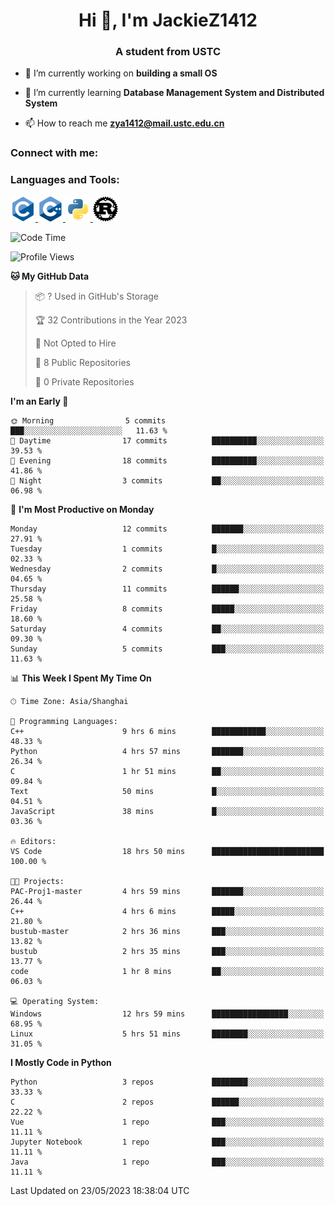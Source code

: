 <h1 align="center">Hi 👋, I'm JackieZ1412</h1>
<h3 align="center">A student from USTC</h3>

- 🔭 I’m currently working on **building a small OS**

- 🌱 I’m currently learning **Database Management System and Distributed System**

- 📫 How to reach me **zya1412@mail.ustc.edu.cn**

<h3 align="left">Connect with me:</h3>
<p align="left">
</p>

<h3 align="left">Languages and Tools:</h3>
<p align="left"> <a href="https://www.cprogramming.com/" target="_blank" rel="noreferrer"> <img src="https://raw.githubusercontent.com/devicons/devicon/master/icons/c/c-original.svg" alt="c" width="40" height="40"/> </a> <a href="https://www.w3schools.com/cpp/" target="_blank" rel="noreferrer"> <img src="https://raw.githubusercontent.com/devicons/devicon/master/icons/cplusplus/cplusplus-original.svg" alt="cplusplus" width="40" height="40"/> </a> <a href="https://www.python.org" target="_blank" rel="noreferrer"> <img src="https://raw.githubusercontent.com/devicons/devicon/master/icons/python/python-original.svg" alt="python" width="40" height="40"/> </a> <a href="https://www.rust-lang.org" target="_blank" rel="noreferrer"> <img src="https://raw.githubusercontent.com/devicons/devicon/master/icons/rust/rust-plain.svg" alt="rust" width="40" height="40"/> </a> </p>



<!--START_SECTION:waka-->
![Code Time](http://img.shields.io/badge/Code%20Time-390%20hrs%2019%20mins-blue)

![Profile Views](http://img.shields.io/badge/Profile%20Views-0-blue)

**🐱 My GitHub Data** 

> 📦 ? Used in GitHub's Storage 
 > 
> 🏆 32 Contributions in the Year 2023
 > 
> 🚫 Not Opted to Hire
 > 
> 📜 8 Public Repositories 
 > 
> 🔑 0 Private Repositories 
 > 
**I'm an Early 🐤** 

```text
🌞 Morning                5 commits           ███░░░░░░░░░░░░░░░░░░░░░░   11.63 % 
🌆 Daytime                17 commits          ██████████░░░░░░░░░░░░░░░   39.53 % 
🌃 Evening                18 commits          ██████████░░░░░░░░░░░░░░░   41.86 % 
🌙 Night                  3 commits           ██░░░░░░░░░░░░░░░░░░░░░░░   06.98 % 
```
📅 **I'm Most Productive on Monday** 

```text
Monday                   12 commits          ███████░░░░░░░░░░░░░░░░░░   27.91 % 
Tuesday                  1 commits           █░░░░░░░░░░░░░░░░░░░░░░░░   02.33 % 
Wednesday                2 commits           █░░░░░░░░░░░░░░░░░░░░░░░░   04.65 % 
Thursday                 11 commits          ██████░░░░░░░░░░░░░░░░░░░   25.58 % 
Friday                   8 commits           █████░░░░░░░░░░░░░░░░░░░░   18.60 % 
Saturday                 4 commits           ██░░░░░░░░░░░░░░░░░░░░░░░   09.30 % 
Sunday                   5 commits           ███░░░░░░░░░░░░░░░░░░░░░░   11.63 % 
```


📊 **This Week I Spent My Time On** 

```text
🕑︎ Time Zone: Asia/Shanghai

💬 Programming Languages: 
C++                      9 hrs 6 mins        ████████████░░░░░░░░░░░░░   48.33 % 
Python                   4 hrs 57 mins       ███████░░░░░░░░░░░░░░░░░░   26.34 % 
C                        1 hr 51 mins        ██░░░░░░░░░░░░░░░░░░░░░░░   09.84 % 
Text                     50 mins             █░░░░░░░░░░░░░░░░░░░░░░░░   04.51 % 
JavaScript               38 mins             █░░░░░░░░░░░░░░░░░░░░░░░░   03.36 % 

🔥 Editors: 
VS Code                  18 hrs 50 mins      █████████████████████████   100.00 % 

🐱‍💻 Projects: 
PAC-Proj1-master         4 hrs 59 mins       ███████░░░░░░░░░░░░░░░░░░   26.44 % 
C++                      4 hrs 6 mins        █████░░░░░░░░░░░░░░░░░░░░   21.80 % 
bustub-master            2 hrs 36 mins       ███░░░░░░░░░░░░░░░░░░░░░░   13.82 % 
bustub                   2 hrs 35 mins       ███░░░░░░░░░░░░░░░░░░░░░░   13.77 % 
code                     1 hr 8 mins         ██░░░░░░░░░░░░░░░░░░░░░░░   06.03 % 

💻 Operating System: 
Windows                  12 hrs 59 mins      █████████████████░░░░░░░░   68.95 % 
Linux                    5 hrs 51 mins       ████████░░░░░░░░░░░░░░░░░   31.05 % 
```

**I Mostly Code in Python** 

```text
Python                   3 repos             ████████░░░░░░░░░░░░░░░░░   33.33 % 
C                        2 repos             ██████░░░░░░░░░░░░░░░░░░░   22.22 % 
Vue                      1 repo              ███░░░░░░░░░░░░░░░░░░░░░░   11.11 % 
Jupyter Notebook         1 repo              ███░░░░░░░░░░░░░░░░░░░░░░   11.11 % 
Java                     1 repo              ███░░░░░░░░░░░░░░░░░░░░░░   11.11 % 
```




 Last Updated on 23/05/2023 18:38:04 UTC
<!--END_SECTION:waka-->
